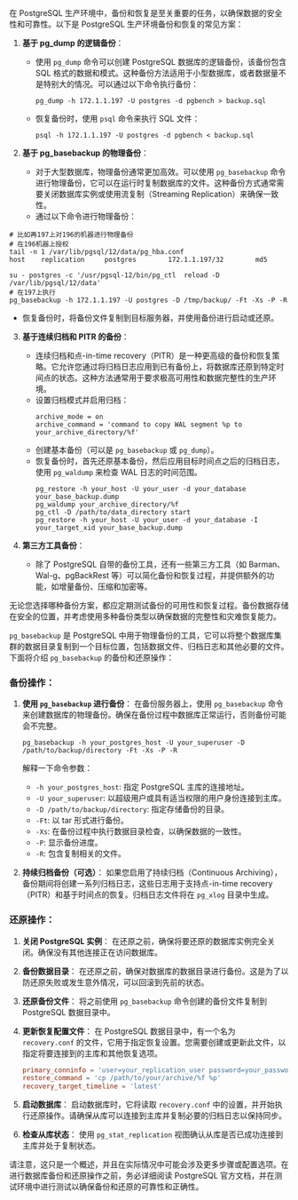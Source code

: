 在 PostgreSQL 生产环境中，备份和恢复是至关重要的任务，以确保数据的安全性和可靠性。以下是 PostgreSQL 生产环境备份和恢复的常见方案：

1. **基于 pg_dump 的逻辑备份**：
   - 使用 `pg_dump` 命令可以创建 PostgreSQL 数据库的逻辑备份，该备份包含 SQL 格式的数据和模式。这种备份方法适用于小型数据库，或者数据量不是特别大的情况。可以通过以下命令执行备份：
     ```
     pg_dump -h 172.1.1.197 -U postgres -d pgbench > backup.sql
     ```
   - 恢复备份时，使用 `psql` 命令来执行 SQL 文件：
     ```
     psql -h 172.1.1.197 -U postgres -d pgbench < backup.sql
     ```

2. **基于 pg_basebackup 的物理备份**：
   - 对于大型数据库，物理备份通常更加高效。可以使用 `pg_basebackup` 命令进行物理备份，它可以在运行时复制数据库的文件。这种备份方式通常需要关闭数据库实例或使用流复制（Streaming Replication）来确保一致性。
   - 通过以下命令进行物理备份：
```
# 比如再197上对196的机器进行物理备份
# 在196机器上授权
tail -n 1 /var/lib/pgsql/12/data/pg_hba.conf
host    replication     postgres        172.1.1.197/32        md5

su - postgres -c '/usr/pgsql-12/bin/pg_ctl  reload -D /var/lib/pgsql/12/data'
# 在197上执行
pg_basebackup -h 172.1.1.197 -U postgres -D /tmp/backup/ -Ft -Xs -P -R
```
   - 恢复备份时，将备份文件复制到目标服务器，并使用备份进行启动或还原。

3. **基于连续归档和 PITR 的备份**：
   - 连续归档和点-in-time recovery（PITR）是一种更高级的备份和恢复策略。它允许您通过将归档日志应用到已有备份上，将数据库还原到特定时间点的状态。这种方法通常用于要求极高可用性和数据完整性的生产环境。
   - 设置归档模式并启用归档：
     ```
     archive_mode = on
     archive_command = 'command to copy WAL segment %p to your_archive_directory/%f'
     ```
   - 创建基本备份（可以是 `pg_basebackup` 或 `pg_dump`）。
   - 恢复备份时，首先还原基本备份，然后应用目标时间点之后的归档日志，使用 `pg_waldump` 来检查 WAL 日志的时间范围。
     ```
     pg_restore -h your_host -U your_user -d your_database your_base_backup.dump
     pg_waldump your_archive_directory/%f
     pg_ctl -D /path/to/data_directory start
     pg_restore -h your_host -U your_user -d your_database -I your_target_xid your_base_backup.dump
     ```

4. **第三方工具备份**：
   - 除了 PostgreSQL 自带的备份工具，还有一些第三方工具（如 Barman、Wal-g、pgBackRest 等）可以简化备份和恢复过程，并提供额外的功能，如增量备份、压缩和加密等。

无论您选择哪种备份方案，都应定期测试备份的可用性和恢复过程。备份数据存储在安全的位置，并考虑使用多种备份类型以确保数据的完整性和灾难恢复能力。











`pg_basebackup` 是 PostgreSQL 中用于物理备份的工具，它可以将整个数据库集群的数据目录复制到一个目标位置，包括数据文件、归档日志和其他必要的文件。下面将介绍 `pg_basebackup` 的备份和还原操作：

### 备份操作：

1. **使用 `pg_basebackup` 进行备份**：
   在备份服务器上，使用 `pg_basebackup` 命令来创建数据库的物理备份。确保在备份过程中数据库正常运行，否则备份可能会不完整。
   ```
   pg_basebackup -h your_postgres_host -U your_superuser -D /path/to/backup/directory -Ft -Xs -P -R
   ```

   解释一下命令参数：
   - `-h your_postgres_host`: 指定 PostgreSQL 主库的连接地址。
   - `-U your_superuser`: 以超级用户或具有适当权限的用户身份连接到主库。
   - `-D /path/to/backup/directory`: 指定存储备份的目录。
   - `-Ft`: 以 tar 形式进行备份。
   - `-Xs`: 在备份过程中执行数据目录检查，以确保数据的一致性。
   - `-P`: 显示备份进度。
   - `-R`: 包含复制相关的文件。

2. **持续归档备份（可选）**：
   如果您启用了持续归档（Continuous Archiving），备份期间将创建一系列归档日志，这些日志用于支持点-in-time recovery（PITR）和基于时间点的恢复。归档日志文件将在 `pg_xlog` 目录中生成。

### 还原操作：

1. **关闭 PostgreSQL 实例**：
   在还原之前，确保将要还原的数据库实例完全关闭。确保没有其他连接正在访问数据库。

2. **备份数据目录**：
   在还原之前，确保对数据库的数据目录进行备份。这是为了以防还原失败或发生意外情况，可以回滚到先前的状态。

3. **还原备份文件**：
   将之前使用 `pg_basebackup` 命令创建的备份文件复制到 PostgreSQL 数据目录中。

4. **更新恢复配置文件**：
   在 PostgreSQL 数据目录中，有一个名为 `recovery.conf` 的文件，它用于指定恢复设置。您需要创建或更新此文件，以指定将要连接到的主库和其他恢复选项。
   ```conf
   primary_conninfo = 'user=your_replication_user password=your_password host=your_master_host port=your_master_port'
   restore_command = 'cp /path/to/your/archive/%f %p'
   recovery_target_timeline = 'latest'
   ```

5. **启动数据库**：
   启动数据库时，它将读取 `recovery.conf` 中的设置，并开始执行还原操作。请确保从库可以连接到主库并复制必要的归档日志以保持同步。

6. **检查从库状态**：
   使用 `pg_stat_replication` 视图确认从库是否已成功连接到主库并处于复制状态。

请注意，这只是一个概述，并且在实际情况中可能会涉及更多步骤或配置选项。在进行数据库备份和还原操作之前，务必详细阅读 PostgreSQL 官方文档，并在测试环境中进行测试以确保备份和还原的可靠性和正确性。